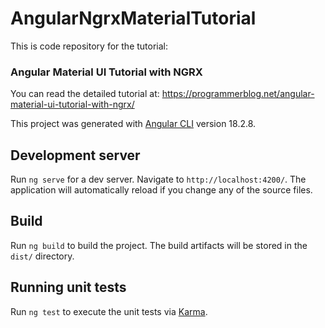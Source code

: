 # AngularNgrxMaterialTutorial

This is code repository for the tutorial: 

### Angular Material UI Tutorial with NGRX

You can read the detailed tutorial at: https://programmerblog.net/angular-material-ui-tutorial-with-ngrx/

This project was generated with [Angular CLI](https://github.com/angular/angular-cli) version 18.2.8.

## Development server

Run `ng serve` for a dev server. Navigate to `http://localhost:4200/`. The application will automatically reload if you change any of the source files.

## Build

Run `ng build` to build the project. The build artifacts will be stored in the `dist/` directory.

## Running unit tests

Run `ng test` to execute the unit tests via [Karma](https://karma-runner.github.io).
